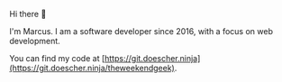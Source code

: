 Hi there 👋

I'm Marcus. I am a software developer since 2016, with a focus on web development. 

You can find my code at [https://git.doescher.ninja](https://git.doescher.ninja/theweekendgeek).